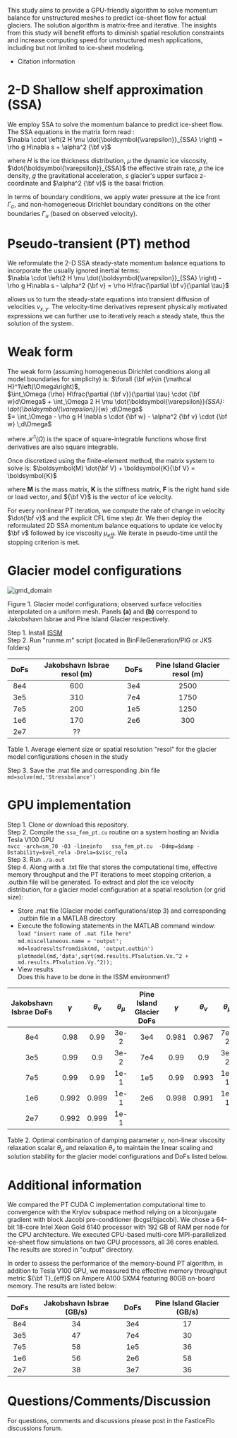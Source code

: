
This study aims to provide a GPU-friendly algorithm to solve momentum balance for unstructured meshes to predict ice-sheet flow for actual glaciers. The solution algorithm is matrix-free and iterative. The insights from this study will benefit efforts to diminish spatial resolution constraints and increase computing speed for unstructured mesh applications, including but not limited to ice-sheet modeling.


- Citation information


# 2-D Shallow shelf approximation (SSA)
We employ SSA to solve the momentum balance to predict ice-sheet flow. The SSA equations in the matrix form read : <br>
$\nabla \cdot \left(2 H \mu \dot{\boldsymbol{\varepsilon}}_{SSA} \right) = \rho g H\nabla s  + \alpha^2 {\bf v}$

where $H$  is the ice thickness distribution, $\mu$ the dynamic ice viscosity, $\dot{\boldsymbol{\varepsilon}}_{SSA}$ the effective strain rate, $\rho$ the ice density, $g$ the gravitational acceleration, $s$ glacier's upper surface z-coordinate and $\alpha^2 {\bf v}$ is the basal friction. <br>

In terms of  boundary conditions, we apply water pressure  at the ice front $\Gamma_{\sigma}$, and non-homogeneous Dirichlet boundary conditions on the other boundaries $\Gamma_u$ (based on observed velocity). 

# Pseudo-transient (PT) method
We reformulate the 2-D SSA steady-state momentum balance equations to incorporate the usually ignored inertial terms: <br>
$\nabla \cdot \left(2 H \mu \dot{\boldsymbol{\varepsilon}}_{SSA} \right) -\rho g H\nabla s  - \alpha^2 {\bf v} = \rho H\frac{\partial \bf v}{\partial \tau}$

allows us to turn the steady-state equations into transient diffusion of velocities $v_{x,y}$. The velocity-time derivatives represent physically motivated expressions we can further use to iteratively reach a steady state, thus the solution of the system.

# Weak form
The weak form (assuming homogeneous Dirichlet conditions along all model boundaries for simplicity) is: $\forall {\bf w}\in {\mathcal H}^1\left(\Omega\right)$, <br>
$\int_\Omega {\rho} H\frac{\partial {\bf v}}{\partial \tau} \cdot {\bf w}d\Omega$ +  \int_\Omega  2 H \mu \dot{\boldsymbol{\varepsilon}}_{SSA}: \dot{\boldsymbol{\varepsilon}}_{w} \;d\Omega$ <br>
$= \int_\Omega  - \rho g H \nabla s \cdot {\bf w} - \alpha^2 {\bf v} \cdot {\bf w} \;d\Omega$

where ${\mathcal H}^1\left(\Omega\right)$ is the space of square-integrable functions whose first derivatives are also square integrable. 

Once discretized using the finite-element method, the matrix system to solve is:
$\boldsymbol{M} \dot{\bf V} + \boldsymbol{K}{\bf V} = \boldsymbol{K}$ <br>

where $\boldsymbol{M}$ is the mass matrix, $\boldsymbol{K}$ is the stiffness matrix, $\boldsymbol{F}$ is the right hand side or load vector, and ${\bf V}$ is the vector of ice velocity.

For every nonlinear PT iteration,  we compute the rate of change in velocity $\dot{\bf v}$ and the explicit CFL time step $\Delta \tau$. We then deploy the reformulated 2D SSA momentum balance equations  to update ice velocity $\bf v$ followed by ice viscosity $\mu_{eff}$.  We iterate in pseudo-time until the stopping criterion is met.



# Glacier model configurations 

![gmd_domain](https://user-images.githubusercontent.com/60862184/204933517-d4b81b5b-acb3-4256-a8be-02439db7f3dc.png)

Figure 1. Glacier model configurations; observed surface velocities interpolated on a uniform mesh. Panels $\textbf{(a)}$ and $\textbf{(b)}$  correspond to Jakobshavn Isbrae and Pine Island Glacier respectively.

Step 1. Install [ISSM](https://issm.jpl.nasa.gov/download/) <br>
Step 2. Run "runme.m" script (located in BinFileGeneration/PIG or JKS folders) <br>
 
| DoFs |  Jakobshavn Isbrae resol (m) | DoFs | Pine Island Glacier resol (m)|       
| :----: | :----: | :----: | :----: | 
| 8e4 | 600 | 3e4 | 2500 | 
| 3e5 | 310 | 7e4 | 1750 |
| 7e5 | 200 | 1e5 | 1250 |
| 1e6 | 170 | 2e6 |  300 |
| 2e7 | ?? |

Table 1.  Average element size or spatial resolution "resol" for the glacier model configurations chosen in the study <br>

Step 3. Save the .mat file and corresponding .bin file
`md=solve(md,'Stressbalance')`

# GPU implementation
Step 1. Clone or download this repository.  <br>
Step 2. Compile the `ssa_fem_pt.cu` routine on a system hosting an Nvidia Tesla V100 GPU <br>
`nvcc -arch=sm_70 -O3 -lineinfo   ssa_fem_pt.cu  -Ddmp=$damp -Dstability=$vel_rela -Drela=$visc_rela`   <br>
Step 3. Run `./a.out` <br>
Step 4. Along with a .txt file that stores the computational time, effective memory throughput and the PT iterations to meet stopping criterion, a .outbin file will be generated.  To extract and plot the ice velocity distribution, for a glacier model configuration at a spatial resolution (or grid size): <br>
- Store .mat file (Glacier model configurations/step 3) and corresponding .outbin file in a MATLAB directory <br>
- Execute the following statements in the MATLAB command window: <br>
        `load "insert name of .mat file here"`  <br>
        `md.miscellaneous.name = 'output';` <br>
        `md=loadresultsfromdisk(md, 'output.outbin')` <br>
        `plotmodel(md,'data',sqrt(md.results.PTsolution.Vx.^2 + md.results.PTsolution.Vy.^2));` <br>
- View results <br>
        Does this have to be done in the ISSM environment?
   
        
| Jakobshavn Isbrae DoFs | $\gamma$  | $\theta_v$ | $\theta_{\mu}$ | Pine Island Glacier DoFs | $\gamma$ | $\theta_v$ | $\theta_{\mu}$ |
| :----: | :----: | :----: | :----: |:----: | :----: | :----: | :----: |
| 8e4 | 0.98 | 0.99 | 3e-2 | 3e4 | 0.981 | 0.967 | 7e-2 |
| 3e5 | 0.99 | 0.9 | 3e-2 | 7e4 | 0.99 | 0.9 | 3e-2 |
| 7e5 | 0.99 | 0.99 | 1e-1 | 1e5 | 0.99 | 0.993 | 1e-1 |
| 1e6 | 0.992 | 0.999 | 1e-1 | 2e6 | 0.998 | 0.991 | 1e-1 |
| 2e7 | 0.992 | 0.999 | 1e-1 |

Table 2. Optimal combination of damping parameter $\gamma$,  non-linear viscosity relaxation scalar $\theta_{\mu}$ and relaxation $\theta_v$  to maintain the linear scaling and solution stability for the glacier model configurations and DoFs listed below.

# Additional information
We compared the PT CUDA C implementation computational time to convergence with the Krylov subspace method relying on a biconjugate gradient with block Jacobi pre-conditioner (bcgsl/bjacobi). We chose a 64-bit 18-core Intel Xeon Gold 6140 processor with 192 GB of RAM per node for the CPU architecture. We executed CPU-based multi-core MPI-parallelized ice-sheet flow simulations on two CPU processors, all 36 cores enabled. The results are stored in "output" directory.

In order to assess the performance of the memory-bound PT algorithm, in addition to Tesla V100 GPU, we measured the effective memory throughput metric  ${\bf T}_{eff}$ on Ampere A100 SXM4 featuring 80GB on-board memory. The results are listed below:

| DoFs |  Jakobshavn Isbrae (GB/s)  | DoFs | Pine Island Glacier (GB/s)|       
| :----: | :----: | :----: | :----: | 
| 8e4 | 34 | 3e4 | 17 | 
| 3e5 | 47 | 7e4 | 30 |
| 7e5 | 58 | 1e5 | 36 |
| 1e6 | 56 | 2e6 | 58 |
| 2e7 | 38 | 3e7 | 36 |


# Questions/Comments/Discussion
For questions, comments and discussions please post in the FastIceFlo discussions forum.
